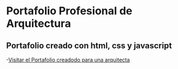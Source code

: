 # Portafolio Profesional de Arquitectura

## Portafolio creado con html, css y javascript

-[Visitar el Portafolio creadodo para una arquitecta](https://rigzert.github.io/portafolioArquitecta/)
